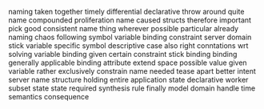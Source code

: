 naming taken together timely differential declarative throw around quite name compounded proliferation name caused structs therefore important pick good consistent name thing wherever possible particular already naming chaos following symbol variable binding constraint server domain stick variable specific symbol descriptive case also right conntations wrt solving variable binding given certain constraint stick binding binding generally applicable binding attribute extend space possible value given variable rather exclusively constrain name needed tease apart better intent server name structure holding entire application state declarative worker subset state state required synthesis rule finally model domain handle time semantics consequence
